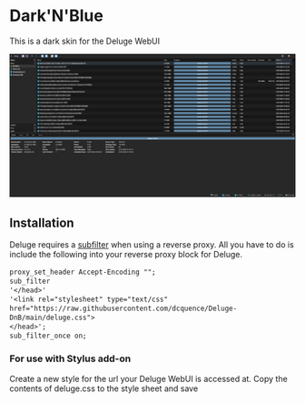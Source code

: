 # Dark'N'Blue
This is a dark skin for the Deluge WebUI

![Dark Theme for Deluge](https://raw.githubusercontent.com/dcquence/DarkNBlue/main/Screenshots/deluge_dnb.png)

## Installation
Deluge requires a [subfilter](http://nginx.org/en/docs/http/ngx_http_sub_module.html) when using a reverse proxy. All you have to do is include the following into your reverse proxy block for Deluge.
```nginx
proxy_set_header Accept-Encoding "";
sub_filter
'</head>'
'<link rel="stylesheet" type="text/css" href="https://raw.githubusercontent.com/dcquence/Deluge-DnB/main/deluge.css">
</head>';
sub_filter_once on;
```
### For use with Stylus add-on
Create a new style for the url your Deluge WebUI is accessed at. Copy the contents of deluge.css to the style sheet and save
